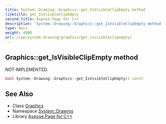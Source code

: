 ```yaml
---
title: System::Drawing::Graphics::get_IsVisibleClipEmpty method
linktitle: get_IsVisibleClipEmpty
second_title: Aspose.Page for C++
description: 'System::Drawing::Graphics::get_IsVisibleClipEmpty method. NOT IMPLEMENTED in C++.'
type: docs
weight: 4900
url: /cpp/system.drawing/graphics/get_isvisibleclipempty/
---
```

## Graphics::get_IsVisibleClipEmpty method


NOT IMPLEMENTED.

```cpp
bool System::Drawing::Graphics::get_IsVisibleClipEmpty() const
```


## See Also

* Class [Graphics](../)
* Namespace [System::Drawing](../../)
* Library [Aspose.Page for C++](../../../)
